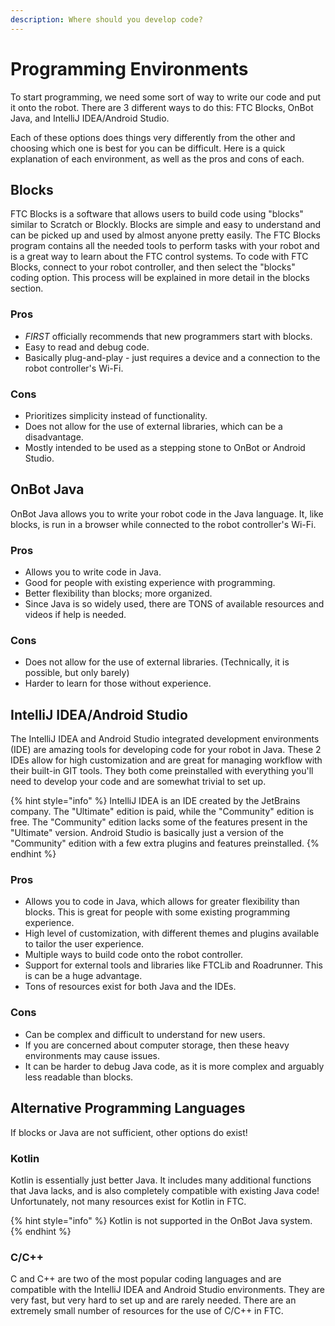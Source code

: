 ```yaml
---
description: Where should you develop code?
---
```


# Programming Environments

To start programming, we need some sort of way to write our code and put it onto the robot. There are 3 different ways to do this: FTC Blocks, OnBot Java, and IntelliJ IDEA/Android Studio.

Each of these options does things very differently from the other and choosing which one is best for you can be difficult. Here is a quick explanation of each environment, as well as the pros and cons of each.

## Blocks

FTC Blocks is a software that allows users to build code using "blocks" similar to Scratch or Blockly. Blocks are simple and easy to understand and can be picked up and used by almost anyone pretty easily. The FTC Blocks program contains all the needed tools to perform tasks with your robot and is a great way to learn about the FTC control systems. To code with FTC Blocks, connect to your robot controller, and then select the "blocks" coding option. This process will be explained in more detail in the blocks section.

### Pros

* _FIRST_ officially recommends that new programmers start with blocks.
* Easy to read and debug code.
* Basically plug-and-play - just requires a device and a connection to the robot controller's Wi-Fi.

### Cons

* Prioritizes simplicity instead of functionality.
* Does not allow for the use of external libraries, which can be a disadvantage.
* Mostly intended to be used as a stepping stone to OnBot or Android Studio.

## OnBot Java

OnBot Java allows you to write your robot code in the Java language. It, like blocks, is run in a browser while connected to the robot controller's Wi-Fi.&#x20;

### Pros

* Allows you to write code in Java.&#x20;
* Good for people with existing experience with programming.&#x20;
* Better flexibility than blocks; more organized.
* Since Java is so widely used, there are TONS of available resources and videos if help is needed.

### Cons

* Does not allow for the use of external libraries. (Technically, it is possible, but only barely)
* Harder to learn for those without experience.

## IntelliJ IDEA/Android Studio

The IntelliJ IDEA and Android Studio integrated development environments (IDE) are amazing tools for developing code for your robot in Java. These 2 IDEs allow for high customization and are great for managing workflow with their built-in GIT tools. They both come preinstalled with everything you'll need to develop your code and are somewhat trivial to set up.&#x20;

{% hint style="info" %}
IntelliJ IDEA is an IDE created by the JetBrains company. The "Ultimate" edition is paid, while the "Community" edition is free. The "Community" edition lacks some of the features present in the "Ultimate" version. Android Studio is basically just a version of the "Community" edition with a few extra plugins and features preinstalled.
{% endhint %}

### Pros

* Allows you to code in Java, which allows for greater flexibility than blocks. This is great for people with some existing programming experience.
* High level of customization, with different themes and plugins available to tailor the user experience.
* Multiple ways to build code onto the robot controller.
* Support for external tools and libraries like FTCLib and Roadrunner. This is can be a huge advantage.
* Tons of resources exist for both Java and the IDEs.

### Cons

* Can be complex and difficult to understand for new users.
* If you are concerned about computer storage, then these heavy environments may cause issues.
* It can be harder to debug Java code, as it is more complex and arguably less readable than blocks.

## Alternative Programming Languages

If blocks or Java are not sufficient, other options do exist!

### Kotlin

Kotlin is essentially just better Java. It includes many additional functions that Java lacks, and is also completely compatible with existing Java code! Unfortunately, not many resources exist for Kotlin in FTC.&#x20;

{% hint style="info" %}
Kotlin is not supported in the OnBot Java system.
{% endhint %}

### C/C++

C and C++ are two of the most popular coding languages and are compatible with the IntelliJ IDEA and Android Studio environments. They are very fast, but very hard to set up and are rarely needed. There are an extremely small number of resources for the use of C/C++ in FTC.

